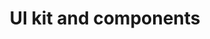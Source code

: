 ---
title: "UI kit and components"
metaTitle: "UI kit and components"
metaDescription: "UI kit and components"
---